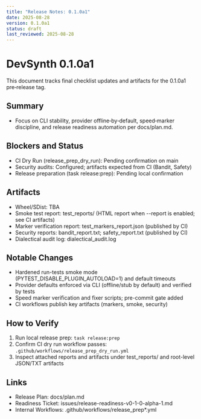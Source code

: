 ```yaml
---
title: "Release Notes: 0.1.0a1"
date: 2025-08-28
version: 0.1.0a1
status: draft
last_reviewed: 2025-08-28
---
```


# DevSynth 0.1.0a1

This document tracks final checklist updates and artifacts for the 0.1.0a1 pre‑release tag.

## Summary
- Focus on CLI stability, provider offline‑by‑default, speed‑marker discipline, and release readiness automation per docs/plan.md.

## Blockers and Status
- CI Dry Run (release_prep_dry_run): Pending confirmation on main
- Security audits: Configured; artifacts expected from CI (Bandit, Safety)
- Release preparation (task release:prep): Pending local confirmation

## Artifacts
- Wheel/SDist: TBA
- Smoke test report: test_reports/ (HTML report when --report is enabled; see CI artifacts)
- Marker verification report: test_markers_report.json (published by CI)
- Security reports: bandit_report.txt; safety_report.txt (published by CI)
- Dialectical audit log: dialectical_audit.log

## Notable Changes
- Hardened run-tests smoke mode (PYTEST_DISABLE_PLUGIN_AUTOLOAD=1) and default timeouts
- Provider defaults enforced via CLI (offline/stub by default) and verified by tests
- Speed marker verification and fixer scripts; pre-commit gate added
- CI workflows publish key artifacts (markers, smoke, security)

## How to Verify
1. Run local release prep: `task release:prep`
2. Confirm CI dry run workflow passes: `.github/workflows/release_prep_dry_run.yml`
3. Inspect attached reports and artifacts under test_reports/ and root-level JSON/TXT artifacts

## Links
- Release Plan: docs/plan.md
- Readiness Ticket: issues/release-readiness-v0-1-0-alpha-1.md
- Internal Workflows: .github/workflows/release_prep*.yml
